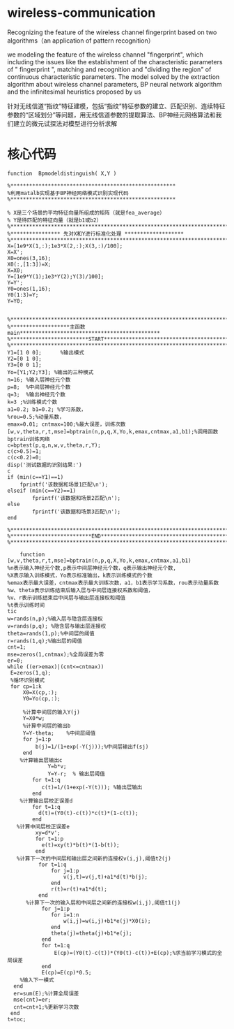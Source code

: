 # wireless-communication
Recognizing the feature of the wireless channel fingerprint based on two algorithms（an application of pattern recognition）

we modeling the feature of the wireless channel "fingerprint", which including the issues like the establishment of the characteristic parameters of " fingerprint ", matching and recognition and "dividing the region" of continuous characteristic parameters. The model solved by the extraction algorithm about wireless channel parameters, BP neural network algorithm and the infinitesimal heuristics proposed by us

针对无线信道“指纹”特征建模，包括“指纹”特征参数的建立、匹配识别、连续特征参数的“区域划分”等问题，用无线信道参数的提取算法、BP神经元网络算法和我们建立的微元试探法对模型进行分析求解

# 核心代码
    function  Bpmodeldistinguish( X,Y )

    %*****************************************************
    %利用matalb实现基于BP神经网络模式识别实现代码
    %*****************************************************

    % X是三个场景的平均特征向量所组成的矩阵（就是fea_average）
    % Y是待匹配的特征向量（就是b1或b2）
    %**************************************************************************
    %**************** 先对X和Y进行标准化处理 *******************
    %**************************************************************************
    X=[1e9*X(1,:);1e3*X(2,:);X(3,:)/100];
    X=X';
    X0=ones(3,16);
    X0(:,[1:3])=X;
    X=X0;
    Y=[1e9*Y(1);1e3*Y(2);Y(3)/100];
    Y=Y';
    Y0=ones(1,16);
    Y0(1:3)=Y;
    Y=Y0;


    %**************************************************************************
    %*******************主函数main*********************************************
    %*************************START********************************************
    %**************************************************************************
    Y1=[1 0 0];      %输出模式           
    Y2=[0 1 0];
    Y3=[0 0 1];
    Yo=[Y1;Y2;Y3]; %输出的三种模式
    n=16; %输入层神经元个数
    p=8;  %中间层神经元个数
    q=3;  %输出神经元个数
    k=3 ;%训练模式个数
    a1=0.2; b1=0.2; %学习系数，
    %rou=0.5;%动量系数，
    emax=0.01; cntmax=100;%最大误差，训练次数
    [w,v,theta,r,t,mse]=bptrain(n,p,q,X,Yo,k,emax,cntmax,a1,b1);%调用函数bptrain训练网络
    c=bptest(p,q,n,w,v,theta,r,Y);
    c(c>0.5)=1;
    c(c<0.2)=0;
    disp('测试数据的识别结果:')
    c
    if (min(c==Y1)==1)
        fprintf('该数据和场景1匹配\n');
    elseif (min(c==Y2)==1)
            fprintf('该数据和场景2匹配\n');
    else
            fprintf('该数据和场景3匹配\n');
    end

    %**************************************************************************
    %**************************END*********************************************
    %**************************************************************************
    
        function [w,v,theta,r,t,mse]=bptrain(n,p,q,X,Yo,k,emax,cntmax,a1,b1)
    %n表示输入神经元个数,p表示中间层神经元个数，q表示输出神经元个数,
    %X表示输入训练模式，Yo表示标准输出，k表示训练模式的个数
    %emax表示最大误差，cntmax表示最大训练次数，a1，b1表示学习系数，rou表示动量系数
    %w、theta表示训练结束后输入层与中间层连接权系数和阈值，
    %v、r表示训练结束后中间层与输出层连接权和阈值
    %t表示训练时间
    tic
    w=rands(n,p);%输入层与隐含层连接权
    v=rands(p,q); %隐含层与输出层连接权
    theta=rands(1,p);%中间层的阈值
    r=rands(1,q);%输出层的阈值
    cnt=1;
    mse=zeros(1,cntmax);%全局误差为零
    er=0;
    while ((er>emax)|(cnt<=cntmax))
     E=zeros(1,q);
     %循环识别模式  
     for cp=1:k
         X0=X(cp,:);             
         Y0=Yo(cp,:);

         %计算中间层的输入Y(j) 
         Y=X0*w; 
         %计算中间层的输出b
         Y=Y-theta;    %中间层阈值
         for j=1:p
             b(j)=1/(1+exp(-Y(j)));%中间层输出f(sj)
         end      
        %计算输出层输出c
                 Y=b*v;
                 Y=Y-r;  % 输出层阈值
            for t=1:q
               c(t)=1/(1+exp(-Y(t))); %输出层输出
            end 
        %计算输出层校正误差d
            for t=1:q 
              d(t)=(Y0(t)-c(t))*c(t)*(1-c(t));
            end
       %计算中间层校正误差e
             xy=d*v';
             for t=1:p
               e(t)=xy(t)*b(t)*(1-b(t));
             end
       %计算下一次的中间层和输出层之间新的连接权v(i,j),阈值t2(j)
              for t=1:q
                  for j=1:p
                      v(j,t)=v(j,t)+a1*d(t)*b(j);
                  end
                  r(t)=r(t)+a1*d(t);
              end
          %计算下一次的输入层和中间层之间新的连接权w(i,j),阈值t1(j)
               for j=1:p
                  for i=1:n
                      w(i,j)=w(i,j)+b1*e(j)*X0(i);
                  end
                  theta(j)=theta(j)+b1*e(j);
               end
               for t=1:q
                   E(cp)=(Y0(t)-c(t))*(Y0(t)-c(t))+E(cp);%求当前学习模式的全局误差
               end
               E(cp)=E(cp)*0.5;
        %输入下一模式    
      end
      er=sum(E);%计算全局误差
      mse(cnt)=er;
      cnt=cnt+1;%更新学习次数
     end
    t=toc;
